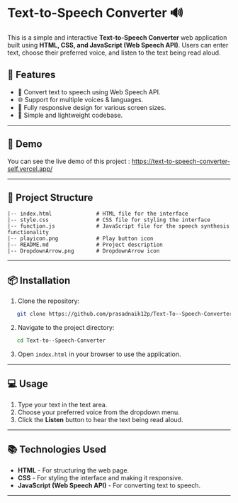 # Text-to-Speech Converter 🔊

This is a simple and interactive **Text-to-Speech Converter** web application built using **HTML, CSS, and JavaScript (Web Speech API)**. Users can enter text, choose their preferred voice, and listen to the text being read aloud.

## 📌 Features
- 🎤 Convert text to speech using Web Speech API.
- 🌐 Support for multiple voices & languages.
- 📱 Fully responsive design for various screen sizes.
- 🔧 Simple and lightweight codebase.

---

## 🚀 Demo
You can see the live demo of this project : https://text-to-speech-converter-self.vercel.app/

---

## 📁 Project Structure
```
|-- index.html              # HTML file for the interface
|-- style.css               # CSS file for styling the interface
|-- function.js             # JavaScript file for the speech synthesis functionality
|-- playicon.png            # Play button icon 
|-- README.md               # Project description 
|-- DropdownArrow.png       # DropdownArrow icon
```

---

## 📦 Installation
1. Clone the repository:
```bash
   git clone https://github.com/prasadnaik12p/Text-To--Speech-Converter.git
```
2. Navigate to the project directory:
```bash
   cd Text-to--Speech-Converter
```
3. Open `index.html` in your browser to use the application.

---

## 💻 Usage
1. Type your text in the text area.
2. Choose your preferred voice from the dropdown menu.
3. Click the **Listen** button to hear the text being read aloud.

---

## 📚 Technologies Used
- **HTML** - For structuring the web page.
- **CSS** - For styling the interface and making it responsive.
- **JavaScript (Web Speech API)** - For converting text to speech.

---

